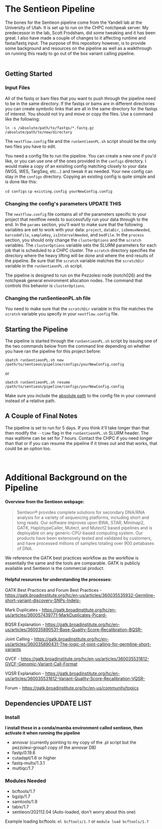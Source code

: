 # The Sentieon Pipeline

The bones for the Sentieon pipeline come from the Yandell lab at the University of Utah. It is set up to run on the CHPC notchpeak server. My predecessor in the lab, Scott Frodsham, did some tweaking and it has been great. I also have made a couple of changes to it affecting runtime and fasta/fastq input. The purpose of this repository however, is to provide some background and resources on the pipeline as well as a walkthrough on running this ready to go out of the box variant calling pipeline.
<br/>
<br/>

## Getting Started

### Input Files

All of the fastq or bam files that you want to push through the pipeline need to be in the same directory. If the fastqs or bams are in different directories you can create symbolic links that are all in the same directory for the fastqs of interest. You should not try and move or copy the files. Use a command like the following:

`ln -s /absolute/path/to/fastqs/*.fastq.gz /absolute/path/to/new/directory`

The `nextflow.config` file and the `runSentieonPL.sh` script should be the only two files you have to edit.

You need a config file to run the pipeline. You can create a new one if you'd like, or you can use one of the ones provided in the `configs` directory. I would make a copy of an exisiting config matching closely to your data (WGS, WES, TargSeq, etc...) and tweak it as needed. Your new config can stay in the `configs` directory. Copying an existing config is quite simple and is done like this:

`cd configs`
`cp existing.config yourNewConfig.config`

### Changing the config's parameters UPDATE THIS
The `nextflow.config` file contains all of the parameters specific to your project that nextflow needs to successfully run your
data through to the end. In the `params` section, you'll want to make sure that the following variables are set to work with your
data: `project`, `dataDir`, `isDemuxNeeded`, `barcodeFile`, `sampleKey`, `isIntervalNeeded`, and `bedFile`. In the `process`
section, you should only change the `clusterOptions` and the `scratch` variables. The `clusterOptions` variable sets the SLURM parameters for each
job that is scheduled to a CHPC cluster. The `scratch` directory specifies the directory where the heavy lifting will be done and where the end results of the pipeline. Be sure that the `scratch` variable matches the `scratchDir` variable in the `runSentieonPL.sh` script.

The pipeline is designed to run on the Pezzolesi node (notch026) and the notchpeak general environment allocation nodes. The command that controls this behavior is `clusterOptions`.

### Changing the runSentieonPL.sh file
You need to make sure that the `scratchDir` variable in this file matches the `scratch` variable you specify in your `nextflow.config` file.

## Starting the Pipeline

The pipeline is started through the `runSentieonPL.sh` script by issuing one of the two commands below from the command line depending on whether you have ran the pipeline for this project before:

`sbatch runSentieonPL.sh new /path/to/sentieon/pipeline/configs/yourNewConfig.config`

 or 

`sbatch runSentieonPL.sh resume /path/to/sentieon/pipeline/configs/yourNewConfig.config`

Make sure you include the [absolute path](https://www.geeksforgeeks.org/absolute-relative-pathnames-unix/) to the config file in your command instead of a relative path.

## A Couple of Final Notes

The pipeline is set to run for 5 days. If you think it'll take longer than that then modify the `--time` flag in the
`runSentieonPL.sh` SLURM header. The max walltime can be set for 7 hours. Contact the CHPC if you need longer than that or if you can resume the pipeline if it times out and that works, that could be an option too.

<br/>

# Additional Background on the Pipeline

#### Overview from the Sentieon webpage:
>Sentieon® provides complete solutions for secondary DNA/RNA analysis for a variety of sequencing platforms, including short and long reads. Our software improves upon BWA, STAR, Minimap2, GATK, HaplotypeCaller, Mutect, and Mutect2 based pipelines and is deployable on any generic-CPU-based computing system. Our products have been extensively tested and validated by customers, and have processed millions of samples totaling over 900 petabases of DNA.

We reference the GATK best practices workflow as the workflow is essentially the same and the tools are comparable. GATK is publicly available and Sentieon is the commercial product.

#### Helpful resources for understanding the processes:

GATK Best Practices and Forum
Best Practices - https://gatk.broadinstitute.org/hc/en-us/articles/360035535932-Germline-short-variant-discovery-SNPs-Indels-

Mark Duplicates - https://gatk.broadinstitute.org/hc/en-us/articles/360057439771-MarkDuplicates-Picard-

BQSR Explanation - https://gatk.broadinstitute.org/hc/en-us/articles/360035890531-Base-Quality-Score-Recalibration-BQSR-

Joint Calling - https://gatk.broadinstitute.org/hc/en-us/articles/360035890431-The-logic-of-joint-calling-for-germline-short-variants

GVCF - https://gatk.broadinstitute.org/hc/en-us/articles/360035531812-GVCF-Genomic-Variant-Call-Format

VQSR Explanation - https://gatk.broadinstitute.org/hc/en-us/articles/360035531612-Variant-Quality-Score-Recalibration-VQSR-

Forum - https://gatk.broadinstitute.org/hc/en-us/community/topics

## Dependencies UPDATE LIST

### Install
**I install these in a conda/mamba environment called sentieon, then activate it when running the pipeline**
 * annovar (currently pointing to my copy of the .pl script but the pezzolesi-group1 copy of the annovar DB)
 * fastp/0.19.6
 * cutadapt/1.6 or higher
 * fastq-multx/1.3.1
 * multiqc/1.7

### Modules Needed
 * bcftools/1.7
 * bgzip/1.7
 * samtools/1.9
 * tabix/1.7
 * sentieon/202112.04 (Auto-loaded, don't worry about this one)

 Example loading bcftools: `ml bcftools/1.7` or `module load bcftools/1.7`
